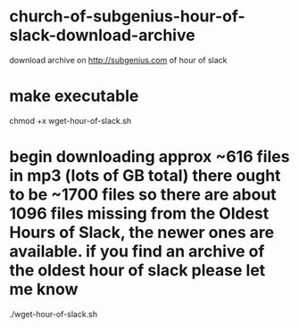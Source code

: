 # church-of-subgenius-hour-of-slack-download-archive
download archive on http://subgenius.com of hour of slack

# make executable
chmod +x wget-hour-of-slack.sh

# begin downloading approx ~616 files in mp3 (lots of GB total) there ought to be ~1700 files so there are about 1096 files missing from the Oldest Hours of Slack, the newer ones are available. if you find an archive of the oldest hour of slack please let me know
./wget-hour-of-slack.sh
